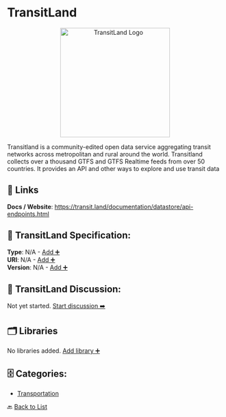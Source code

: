 # TransitLand
<p align="center">
    <img width="256" src="https://raw.githubusercontent.com/apis-list/apis-list/main/apis/transitland/logo_256x256.png" alt="TransitLand Logo"/>
</p>
Transitland is a community-edited open data service aggregating transit networks across metropolitan and rural around the world. Transitland collects over a thousand GTFS and GTFS Realtime feeds from over 50 countries. It provides an API and other ways to explore and use transit data

##  🔗 Links
**Docs / Website**: https://transit.land/documentation/datastore/api-endpoints.html

## 🧬 TransitLand Specification:
**Type**: N/A - [Add ➕](https://github.com/apis-list/apis-list/edit/main/apis/transitland/transitland.yaml)  
**URI**: N/A - [Add ➕](https://github.com/apis-list/apis-list/edit/main/apis/transitland/transitland.yaml)  
**Version**: N/A - [Add ➕](https://github.com/apis-list/apis-list/edit/main/apis/transitland/transitland.yaml)

## 💬 TransitLand Discussion:
Not yet started. [Start discussion ➡️](https://github.com/apis-list/apis-list/discussions/new)

## 🗂️ Libraries

No libraries added. [Add library ➕](https://github.com/apis-list/apis-list/edit/main/apis/transitland/transitland.yaml)    


## 🗄️ Categories:
- [Transportation](https://github.com/apis-list/apis-list#transportation-)

🔙  [Back to List](https://github.com/apis-list/apis-list)
